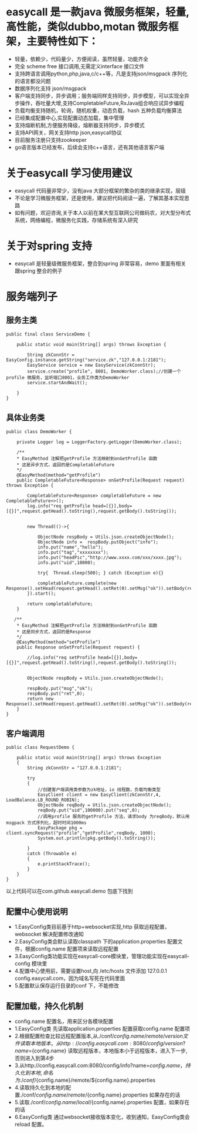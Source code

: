 # 
easycall 是一款java 微服务框架，轻量,高性能，类似dubbo,motan 微服务框架，主要特性如下：
========================
* 轻量，依赖少，代码量少，方便阅读，虽然轻量，功能齐全
* 完全 scheme free 接口调用,无需定义interface 接口文件
* 支持跨语言调用python,php,java,c/c++等，凡是支持json/msgpack 序列化的语言都没问题
* 数据序列化支持 json/msgpack
* 客户端支持同步，异步调用；服务端同样支持同步，异步模型，可以实现全异步操作，吞吐量大增,支持CompletableFuture,RxJava组合响应试异步编程
* 负载均衡支持随机，轮询，随机权重，动态负载，hash 五种负载均衡算法
* 已经集成配置中心,实现配置动态加载，集中管理
* 支持熔断机制,方便服务降级，熔断器支持同步，异步模式
* 支持API网关，网关支持http json,easycall协议
* 目前服务注册只支持zookeeper
* go语言版本已经发布，后续会支持c++语言，还有其他语言客户端

关于easycall 学习使用建议
=====================
* easycall 代码量非常少，没有java 大部分框架的繁杂的类的继承实现，层级
* 不论是学习微服务框架，还是使用，建议把代码阅读一遍，了解其基本实现思路
* 如有问题，欢迎咨询,关于本人以前在某大型互联网公司做码农，对大型分布式系统，网络编程，微服务化实践，存储系统有深入研究

关于对spring 支持
===============
* easycall 是轻量级微服务框架，整合到spring 非常容易，demo 里面有相关跟spring 整合的例子

服务端列子
========
服务主类
--------
```
public final class ServiceDemo {

    public static void main(String[] args) throws Exception {

    	String zkConnStr = EasyConfig.instance.getString("service.zk","127.0.0.1:2181");
	    EasyService service = new EasyService(zkConnStr);
    	service.create("profile", 8001, DemoWorker.class);//创建一个profile 微服务，监听端口8001，业务工作类为DemoWorker
    	service.startAndWait();
    	
    }
}
```

具体业务类
---------
```
public class DemoWorker {

	private Logger log = LoggerFactory.getLogger(DemoWorker.class);
    
    /**
    * EasyMethod 注解把getProfile 方法映射到onGetProfile 函数
    * 这是异步方式，返回的是CompletableFuture
    */
    @EasyMethod(method="getProfile")
    public CompletableFuture<Response> onGetProfile(Request request) throws Exception {

		CompletableFuture<Response> completableFuture = new CompletableFuture<>();
		log.info("req getProfile head=[{}],body=[{}]",request.getHead().toString(),request.getBody().toString());


		new Thread(()->{

			ObjectNode respBody = Utils.json.createObjectNode();
			ObjectNode info =  respBody.putObject("info");
			info.put("name","hello");
			info.put("tag","xxxxxxxx");
			info.put("headPic","http://www.xxxx.com/xxx/xxxx.jpg");
			info.put("uid",10000);

			try{  Thread.sleep(500); } catch (Exception e){}

			completableFuture.complete(new Response().setHead(request.getHead().setRet(0).setMsg("ok")).setBody(respBody));
		}).start();

    	return completableFuture;
    }
    
   /**
    * EasyMethod 注解把getProfile 方法映射到onGetProfile 函数
    * 这是同步方式，返回的是Response
    */
    @EasyMethod(method="setProfile")
    public Response onSetProfile(Request request) {
    	
    	//log.info("req setProfile head=[{}],body=[{}]",request.getHead().toString(),request.getBody().toString());


		ObjectNode respBody = Utils.json.createObjectNode();

    	respBody.put("msg","ok");
    	respBody.put("ret",0);
    	return new Response().setHead(request.getHead().setRet(0).setMsg("ok")).setBody(respBody);
    }
}
```
客户端调用
---------
```
public class RequestDemo {
	
	public static void main(String[] args) throws Exception
	{
		String zkConnStr = "127.0.0.1:2181";

		try
		{	
			//创建客户端调用类参数为zk地址，io 线程数，负载均衡类型
			EasyClient client = new EasyClient(zkConnStr,4, LoadBalance.LB_ROUND_ROBIN);
			ObjectNode reqBody = Utils.json.createObjectNode();
			reqBody.put("uid",100000).put("seq",0);
			//调用profile 服务的getProfile 方法，请求body 为reqBody，默认用msgpack 方式序列化，超时时间1000ms	
			EasyPackage pkg = client.syncRequest("profile","getProfile",reqBody, 1000);
			System.out.println(pkg.getBody().toString());

		}
		catch (Throwable e)
		{
			e.printStackTrace();
		}
	}
}
```
以上代码可以在com.github.easycall.demo 包底下找到

配置中心使用说明
----------
* 1.EasyConfig类目前基于http+websocket实现,http 获取远程配置，websocket 解决配置修改通知
* 2.EasyConfig类会默认读取classpath 下的application.properties 配置文件，根据config.name 配置项来读取远程配置
* 3.EasyConfig类功能实现在easycall-core模块里，管理功能实现在easycall-config 模块里
* 4.配置中心使用前，需要设置host,向 /etc/hosts 文件添加 127.0.0.1 config.easycall.com，因为域名写死在代码里面
* 5.配置默认保存运行目录的conf 下，不能修改

配置加载，持久化机制
-----------------
* config.name 配置名，用来区分各模块配置
* 1.EasyConfig类 先读取application.properties 配置获取config.name 配置项
* 2.根据配置检查比较远程配置版本,从./conf/${config.name}/remote/version 文件读取本地版本，从http://config.easycall.com:8080/config/version?name=${config.name} 读取远程版本，本地版本小于远程版本，进入下一步,否则进入到第4步
* 3.从http://config.easycall.com:8080/config/info?name=${config.name} ，持久化到本地,命名为./conf/${config.name}/remote/${config.name}.properties
* 4.读取持久化到本地的配置./conf/${config.name}/remote/${config.name}.properties 如果存在的话
* 5.读取./conf/${config.name}/local/${config.name}.properties 配置，如果存在的话
* 6.EasyConfig类 通过websocket接收版本变化，收到通知，EasyConfig类会reload 配置。


